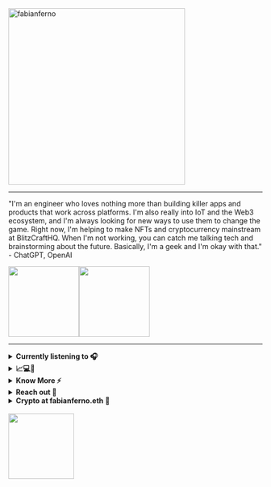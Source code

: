 


<div align="left"> 
  
 
  <img src="https://user-images.githubusercontent.com/57835412/219349596-b91aa724-b9da-4c5c-8edd-8920052c7bee.gif" width="350px" alt="fabianferno">  
  
-----


"I'm an engineer who loves nothing more than building killer apps and products that work across platforms. I'm also really into IoT and the Web3 ecosystem, and I'm always looking for new ways to use them to change the game. Right now, I'm helping to make NFTs and cryptocurrency mainstream at BlitzCraftHQ. When I'm not working, you can catch me talking tech and brainstorming about the future. Basically, I'm a geek and I'm okay with that." - ChatGPT, OpenAI 
  
 
  
  <p style="display:flex;"> 
      <img src="https://github-readme-streak-stats.herokuapp.com?user=fabianferno&theme=android-dark&hide_border=true&border_radius=15" height="140">
      <img src="https://github-readme-stats.vercel.app/api?username=fabianferno&show_icons=true&title_color=3cda83&icon_color=3cda83&bg_color=000000&text_color=FFF&count_private=true&theme=android-dark&hide_border=true&border_radius=15" height="140">
  </p>

-----
 
 
<details>
  <summary><b>Currently listening to 🎧️</b></summary>
  <br/>
   <img src="https://skywalker-utilities.vercel.app/api/spotify?background_color=0f0f0f" height="100px"/>
</details>

 
  
 
 


 
<details>
  <summary><b>📈💻🌱</b></summary>
  <br/>

  ![Javascript](https://img.shields.io/badge/-Javascript-black?style=plastic&logo=javascript)
  ![Typescript](https://img.shields.io/badge/-Typescript-black?style=plastic&logo=typescript)
  ![Assemblyscript](https://img.shields.io/badge/-Assemblyscript-black?style=plastic&logo=assemblyscript) 
  ![Python](https://img.shields.io/badge/-Python-black?style=plastic&logo=Python)
  ![Php](https://img.shields.io/badge/-php-black?style=plastic&logo=php)
  ![CSharp](https://img.shields.io/badge/-CSharp-black?style=plastic&logo=CSharp)
  ![c](https://img.shields.io/badge/-c-black?style=plastic&logo=c)
  ![dart](https://img.shields.io/badge/-dart-black?style=plastic&logo=dart)
  ![solidity](https://img.shields.io/badge/-solidity-black?style=plastic&logo=solidity)
  ![Java](https://img.shields.io/badge/-java-black?style=plastic&logo=java)
  ![HTML5](https://img.shields.io/badge/-HTML5-black?style=plastic&logo=html5)
  ![CSS3](https://img.shields.io/badge/-CSS3-black?style=plastic&logo=css3)
  ![Git](https://img.shields.io/badge/-Git-black?style=plastic&logo=git)
  ![Shell](https://img.shields.io/badge/-Shell-black?style=plastic&logo=Shell)
  ![Web3](https://img.shields.io/badge/-Web3-black?style=plastic&logo=blockchain)
  ![VS Code](https://img.shields.io/badge/-VS%20Code-black?style=plastic&logo=visual-studio-code) 
  ![React](https://img.shields.io/badge/-React-black?style=plastic&logo=react)
  ![Next.js](https://img.shields.io/badge/-Next.JS-black?style=plastic&logo=Next.js)
  ![Node.JS](https://img.shields.io/badge/-Node.JS-black?style=plastic&logo=Node.js)
  ![Express.JS](https://img.shields.io/badge/-Express.JS-black?style=plastic&logo=express)
  ![Flask](https://img.shields.io/badge/-Flask-black?style=plastic&logo=Flask)
  ![ASP.NET](https://img.shields.io/badge/-ASP.NET-black?style=plastic&logo=dotnet)
  ![Amazon AWS](https://img.shields.io/badge/Amazon%20AWS-black?style=plastic&logo=amazon-aws)
  ![GitHub Actions](https://img.shields.io/badge/-GitHubActions-black?style=plastic&logo=github-actions)
  ![GitLab](https://img.shields.io/badge/-GitLab-black?style=plastic&logo=gitlab)
  ![Bootstrap](https://img.shields.io/badge/-Bootstrap-black?style=plastic&logo=bootstrap)
  ![MaterialUI](https://img.shields.io/badge/-MaterialUI-black?style=plastic&logo=mui)
  ![BulmaCSS](https://img.shields.io/badge/-BulmaCSS-black?style=plastic&logo=bulma) 
  ![Tailwind](https://img.shields.io/badge/-Tailwind-black?style=plastic&logo=tailwindcss)
  ![Graphql](https://img.shields.io/badge/-Graphql-black?style=plastic&logo=Graphql)
  ![MongoDB](https://img.shields.io/badge/-MongoDB-black?style=plastic&logo=mongodb)
  ![HarperDB](https://img.shields.io/badge/-HarperDB-black?style=plastic&logo=harperdb) 
  ![MySQL](https://img.shields.io/badge/-MySQL-black?style=plastic&logo=mysql) 
  ![PostgreSQL](https://img.shields.io/badge/-PostgreSQL-black?style=plastic&logo=postgresql)
  ![SQLServer](https://img.shields.io/badge/-MSSQL-black?style=plastic&logo=sqlserver)
  ![Postman](https://img.shields.io/badge/-Postman-black?style=plastic&logo=Postman)
  ![Cloudflare](https://img.shields.io/badge/-Cloudflare-black?style=plastic&logo=cloudflare)
  ![cPanel](https://img.shields.io/badge/-cPanel-black?style=plastic&logo=cPanel)
  ![nginx](https://img.shields.io/badge/-nginx-black?style=plastic&logo=nginx)
  ![npm](https://img.shields.io/badge/-npm-black?style=plastic&logo=npm)
  ![linux](https://img.shields.io/badge/-linux-black?style=plastic&logo=linux)
  ![ifttt](https://img.shields.io/badge/-ifttt-black?style=plastic&logo=ifttt)
  ![stripe](https://img.shields.io/badge/-stripe-black?style=plastic&logo=stripe)
  ![razorpay](https://img.shields.io/badge/-razorpay-black?style=plastic&logo=razorpay)
  ![heroku](https://img.shields.io/badge/-heroku-black?style=plastic&logo=heroku)
  ![vercel](https://img.shields.io/badge/-vercel-black?style=plastic&logo=vercel)
  ![selenium](https://img.shields.io/badge/-selenium-black?style=plastic&logo=selenium)
  ![supabase](https://img.shields.io/badge/-supabase-black?style=plastic&logo=supabase) 
  ![firebase](https://img.shields.io/badge/-firebase-black?style=plastic&logo=firebase)
  ![arduino](https://img.shields.io/badge/-arduino-black?style=plastic&logo=arduino)
  ![figma](https://img.shields.io/badge/-figma-black?style=plastic&logo=figma)
  ![illustrator](https://img.shields.io/badge/-illustrator-black?style=plastic&logo=adobe) 
  ![photoshop](https://img.shields.io/badge/-photoshop-black?style=plastic&logo=adobe) 
  ![sketchup](https://img.shields.io/badge/-sketchup-black?style=plastic&logo=sketchup) 
  ![blender](https://img.shields.io/badge/-blender-black?style=plastic&logo=blender)
  ![Unity](https://img.shields.io/badge/-Unity-black?style=plastic&logo=unity)

</details> 

<details>
  <summary><b>Know More ⚡️</b></summary>
  <br/>
    <img src="https://c.tenor.com/8PDB3JNNq98AAAAC/silicon-valley.gif" width="250px" />
 
  Over the years I've built many apps and have had the opportunity to work on a lot of things. <br/> Check out my complete portfolio at <a href="https://www.fabianferno.com">fabianferno.com</a>
</details>

<details>
  <summary><b>Reach out 🤞</b></summary>
 <div>
    <a href="https://www.fabianferno.com/"> 
    <img src="https://user-images.githubusercontent.com/57835412/140383106-67f3554b-86df-42b4-aa26-82840835db27.gif" height="250px" /> 
  </a>
  </div> 
<!---
https://media0.giphy.com/media/Vf7xXFwzlseWRCYWdl/giphy.gif?cid=ecf05e47tl9b4babd4lgfl4nz80f9l2ven3etddl4mjdyvmp&rid=giphy.gif&ct=s
https://user-images.githubusercontent.com/57835412/140383106-67f3554b-86df-42b4-aa26-82840835db27.gif - Superman
https://i.giphy.com/media/Yc65Sk2Hwkzgk/giphy.webp -anime guy
https://i.giphy.com/media/1jgLDGD1Bn27e/giphy.webp - anime girl
https://media1.giphy.com/media/S9d1VcBNJVA4nUOLK4/giphy.webp?cid=ecf05e47h5ti88ngwxo9x1aa0uprw898kjst7yilab9td0b8&rid=giphy.webp&ct=s 
-->
  <br/>
  I like connecting with people. So I'm all ears for anything you'd like to say to me. <br> Write to me at <a href="mailto:hello@fabianferno.com">hello@fabianferno.com</a>  
</details>


<details>
  <summary><b>Crypto at fabianferno.eth 🦝</b></summary>
  <br/> 
   
  ```
    0x64574dDbe98813b23364704e0B00E2e71fC5aD17
  ```
 
</details>
 
 
  <br/>
   <img src="https://komarev.com/ghpvc/?username=fabianferno&color=000000" width="130px"/>
</div>


